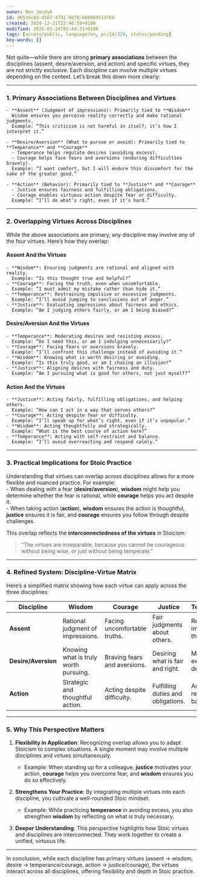 ```yaml
---
owner: Ben Jendyk
id: d6516c8d-d167-4791-9b70-6686695137bb
created: 2024-12-21T22:46:59+0100
modified: 2025-03-24T05:44:31+0100
tags: [access/public, language/en, pr/24/329, status/pending]
key-words: []
---
```


Not quite—while there are strong **primary associations** between the disciplines (assent, desire/aversion, and action) and specific virtues, they are not strictly exclusive. Each discipline can involve multiple virtues depending on the context. Let’s break this down more clearly:

---

### **1. Primary Associations Between Disciplines and Virtues**

	- **Assent** (Judgment of impressions): Primarily tied to **Wisdom**  
	  Wisdom ensures you perceive reality correctly and make rational judgments.  
	  Example: “This criticism is not harmful in itself; it’s how I interpret it.”

	- **Desire/Aversion** (What to pursue or avoid): Primarily tied to **Temperance** and **Courage**  
	  - Temperance helps regulate desires (avoiding excess).  
	  - Courage helps face fears and aversions (enduring difficulties bravely).  
	  Example: “I want comfort, but I will endure this discomfort for the sake of the greater good.”

	- **Action** (Behavior): Primarily tied to **Justice** and **Courage**  
	  - Justice ensures fairness and fulfilling obligations.  
	  - Courage enables virtuous action despite fear or difficulty.  
	  Example: “I’ll do what’s right, even if it’s hard.”

---

### **2. Overlapping Virtues Across Disciplines**

While the above associations are primary, any discipline may involve *any* of the four virtues. Here’s how they overlap:

#### **Assent And the Virtues**

	- **Wisdom**: Ensuring judgments are rational and aligned with reality.  
	  Example: “Is this thought true and helpful?”
	- **Courage**: Facing the truth, even when uncomfortable.  
	  Example: “I must admit my mistake rather than hide it.”
	- **Temperance**: Restraining impulsive or excessive judgments.  
	  Example: “I’ll avoid jumping to conclusions out of anger.”
	- **Justice**: Evaluating impressions about fairness and ethics.  
	  Example: “Am I judging others fairly, or am I being biased?”

#### **Desire/Aversion And the Virtues**

	- **Temperance**: Moderating desires and resisting excess.  
	  Example: “Do I need this, or am I indulging unnecessarily?”
	- **Courage**: Facing fears or aversions bravely.  
	  Example: “I’ll confront this challenge instead of avoiding it.”
	- **Wisdom**: Knowing what is worth desiring or avoiding.  
	  Example: “Is this truly good, or am I chasing an illusion?”
	- **Justice**: Aligning desires with fairness and duty.  
	  Example: “Am I pursuing what is good for others, not just myself?”

#### **Action And the Virtues**

	- **Justice**: Acting fairly, fulfilling obligations, and helping others.  
	  Example: “How can I act in a way that serves others?”
	- **Courage**: Acting despite fear or difficulty.  
	  Example: “I’ll speak up for what’s right, even if it’s unpopular.”
	- **Wisdom**: Acting thoughtfully and strategically.  
	  Example: “What is the best course of action here?”
	- **Temperance**: Acting with self-restraint and balance.  
	  Example: “I’ll avoid overreacting and respond calmly.”

---

### **3. Practical Implications for Stoic Practice**

Understanding that virtues can overlap across disciplines allows for a more flexible and nuanced practice. For example:  
	- When dealing with a fear (**desire/aversion**), **wisdom** might help you determine whether the fear is rational, while **courage** helps you act despite it.  
	- When taking action (**action**), **wisdom** ensures the action is thoughtful, **justice** ensures it is fair, and **courage** ensures you follow through despite challenges.

This overlap reflects the **interconnectedness of the virtues** in Stoicism:  
> “The virtues are inseparable, because you cannot be courageous without being wise, or just without being temperate.”

---

### **4. Refined System: Discipline-Virtue Matrix**

Here’s a simplified matrix showing how each virtue can apply across the three disciplines:

| **Discipline**       | **Wisdom**                                  | **Courage**                              | **Justice**                              | **Temperance**                          |
|-----------------------|---------------------------------------------|------------------------------------------|------------------------------------------|------------------------------------------|
| **Assent**            | Rational judgment of impressions.          | Facing uncomfortable truths.             | Fair judgments about others.             | Restraining impulsive thoughts.          |
| **Desire/Aversion**   | Knowing what is truly worth pursuing.       | Braving fears and aversions.             | Desiring what is fair and right.         | Moderating excessive desires.            |
| **Action**            | Strategic and thoughtful action.           | Acting despite difficulty.               | Fulfilling duties and obligations.       | Acting with restraint and balance.       |

---

### **5. Why This Perspective Matters**

1. **Flexibility in Application**: Recognizing overlap allows you to adapt Stoicism to complex situations. A single moment may involve multiple disciplines and virtues simultaneously.  
	- Example: When standing up for a colleague, **justice** motivates your action, **courage** helps you overcome fear, and **wisdom** ensures you do so effectively.

2. **Strengthens Your Practice**: By integrating multiple virtues into each discipline, you cultivate a well-rounded Stoic mindset.  
	- Example: While practicing **temperance** in avoiding excess, you also strengthen **wisdom** by reflecting on what is truly necessary.

3. **Deeper Understanding**: This perspective highlights how Stoic virtues and disciplines are interconnected. They work together to create a unified, virtuous life.

---

In conclusion, while each discipline has primary virtues (assent → wisdom, desire → temperance/courage, action → justice/courage), the virtues interact across all disciplines, offering flexibility and depth in Stoic practice.
